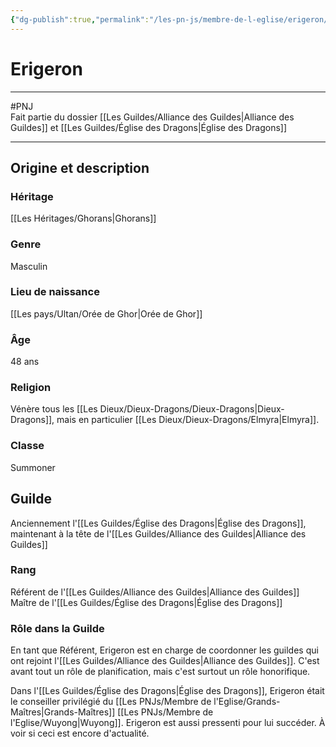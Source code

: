 ```yaml
---
{"dg-publish":true,"permalink":"/les-pn-js/membre-de-l-eglise/erigeron/"}
---
```


# Erigeron
---
#PNJ  
Fait partie du dossier [[Les Guildes/Alliance des Guildes\|Alliance des Guildes]] et [[Les Guildes/Église des Dragons\|Église des Dragons]]

-------
## Origine et description
### Héritage
[[Les Héritages/Ghorans\|Ghorans]]
### Genre
Masculin
### Lieu de naissance
[[Les pays/Ultan/Orée de Ghor\|Orée de Ghor]]
### Âge
48 ans
### Religion
Vénère tous les [[Les Dieux/Dieux-Dragons/Dieux-Dragons\|Dieux-Dragons]], mais en particulier [[Les Dieux/Dieux-Dragons/Elmyra\|Elmyra]].
### Classe
Summoner
## Guilde
Anciennement l'[[Les Guildes/Église des Dragons\|Église des Dragons]], maintenant à la tête de l'[[Les Guildes/Alliance des Guildes\|Alliance des Guildes]]
### Rang
Référent de l'[[Les Guildes/Alliance des Guildes\|Alliance des Guildes]]
Maître de l'[[Les Guildes/Église des Dragons\|Église des Dragons]]
### Rôle dans la Guilde
En tant que Référent, Erigeron est en charge de coordonner les guildes qui ont rejoint l'[[Les Guildes/Alliance des Guildes\|Alliance des Guildes]]. C'est avant tout un rôle de planification, mais c'est surtout un rôle honorifique.

Dans l'[[Les Guildes/Église des Dragons\|Église des Dragons]], Erigeron était le conseiller privilégié du [[Les PNJs/Membre de l'Eglise/Grands-Maîtres\|Grands-Maîtres]] [[Les PNJs/Membre de l'Eglise/Wuyong\|Wuyong]].
Erigeron est aussi pressenti pour lui succéder. À voir si ceci est encore d'actualité.